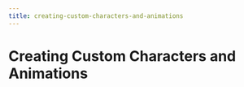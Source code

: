 ```yaml
---
title: creating-custom-characters-and-animations
---
```








# Creating Custom Characters and Animations

